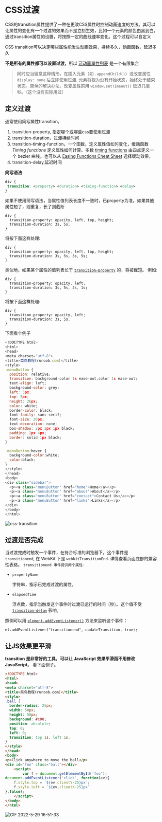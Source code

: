# CSS过渡

CSS的transition属性提供了一种在更改CSS属性时控制动画速度的方法。其可以让属性的变化有一个过渡的效果而不是立刻生效，比如一个元素的颜色由黑到白，通过transition属性的设置，将按照一定的曲线速率变化，这个过程可以自定义

CSS transition可以决定哪些属性能发生动画效果，持续多久，动画函数，延迟多久

**不是所有的属性都可以设置过渡**，所以 [可动画属性列表](https://developer.mozilla.org/zh-CN/docs/Web/CSS/CSS_animated_properties) 是一个有限集合

> 同时应当留意这种情形，在插入元素（如 `.appendChild()`）或改变属性 `display: none` 后立即使用过渡, 元素将视为没有开始状态，始终处于结束状态。简单的解决办法，改变属性前用 `window.setTimeout()` 延迟几毫秒。（这个没有实际用过）

## 定义过渡

通常使用简写属性transition，

1. transition-property, 指定哪个或哪些css要使用过渡
2. transition-duration，过渡持续时间
3. transition-timing-function，一个函数，定义属性值如何变化，缓动函数 *Timing functions* 定义属性如何计算。多数 [timing functions](https://developer.mozilla.org/en-US/docs/Web/CSS/easing-function) 由四点定义一个 bezier 曲线。也可以从 [Easing Functions Cheat Sheet](https://easings.net/) 选择缓动效果。
4. transition-delay,延迟时间

**简写语法**

~~~css
div {
 transition: <property> <duration> <timing-function> <delay>
}
~~~

如果不使用简写语法，当属性值列表长度不一致时，已property为准，如果其他属性短了，则重复，长了则截断

```
div {
  transition-property: opacity, left, top, height;
  transition-duration: 3s, 5s;
}
```

将按下面这样处理:

```
div {
  transition-property: opacity, left, top, height;
  transition-duration: 3s, 5s, 3s, 5s;
}
```

类似地，如果某个属性的值列表长于 [`transition-property`](https://developer.mozilla.org/zh-CN/docs/Web/CSS/transition-property) 的，将被截短。 例如:

```
div {
  transition-property: opacity, left;
  transition-duration: 3s, 5s, 2s, 1s;
}
```

将按下面这样处理:

```
div {
  transition-property: opacity, left;
  transition-duration: 3s, 5s;
}
```

下面看个例子

~~~js
<!DOCTYPE html>
<html>
<head>
<meta charset="utf-8"> 
<title>菜鸟教程(runoob.com)</title>
<style> 
.menuButton {
  position: relative;
  transition: background-color 1s ease-out,color 1s ease-out;
  text-align: left;
  background-color: grey;
  left: 5px;
  top: 5px;
  height: 26px;
  color: white;
  border-color: black;
  font-family: sans-serif;
  font-size: 20px;
  text-decoration: none;
  box-shadow: 2px 2px 1px black;
  padding: 2px 4px;
  border: solid 1px black;
}

.menuButton:hover {
  background-color:white;
  color:black;
}
</style>
</head>
<body>
<div class="sidebar">
  <p><a class="menuButton" href="home">Home</a></p>
  <p><a class="menuButton" href="about">About</a></p>
  <p><a class="menuButton" href="contact">Contact Us</a></p>
  <p><a class="menuButton" href="links">Links</a></p>
</div>
</body>
</html>
~~~



![css-transition](https://lwq-img-1312073911.cos.ap-nanjing.myqcloud.com/img/imgcss-transition.gif)

## 过渡是否完成

当过渡完成时触发一个事件，在符合标准的浏览器下，这个事件是 `transitionend`, 在 WebKit 下是 `webkitTransitionEnd`. 详情查看页面底部的兼容性表格。 `transitionend 事件提供两个属性`:

- `propertyName`

  字符串，指示已完成过渡的属性。

- `elapsedTime`

  浮点数，指示当触发这个事件时过渡已运行的时间（秒）。这个值不受 [`transition-delay`](https://developer.mozilla.org/zh-CN/docs/Web/CSS/transition-delay) 影响。

照例可以用  [`element.addEventListener()`](https://developer.mozilla.org/zh-CN/docs/Web/API/EventTarget/addEventListener) 方法来监听这个事件：

```
el.addEventListener("transitionend", updateTransition, true);
```

## 让JS效果更平滑

**transition 是非常好的工具，可以让 JavaScript 效果平滑而不用修改 JavaScript**。 看下面例子。

~~~html
<!DOCTYPE html>
<html>
<head>
<meta charset="utf-8"> 
<title>菜鸟教程(runoob.com)</title>
<style> 
.ball {
  border-radius: 25px;
  width: 50px;
  height: 50px;
  background: #c00;
  position: absolute;
  top: 0;
  left: 0;
  transition: top 1s, left 1s;
}
</style>
</head>
<body>
<p>Click anywhere to move the ball</p>
<div id="foo" class="ball"></div>
	<script>
		var f = document.getElementById('foo');
document.addEventListener('click', function(ev){
    f.style.top = `${ev.clientY-25}px`;
    f.style.left = `${ev.clientX-25}px`
},false);
	</script>
</body>
</html>
~~~

![GIF 2022-5-29 16-51-33](https://lwq-img-1312073911.cos.ap-nanjing.myqcloud.com/img/imgGIF%202022-5-29%2016-51-33.gif)
